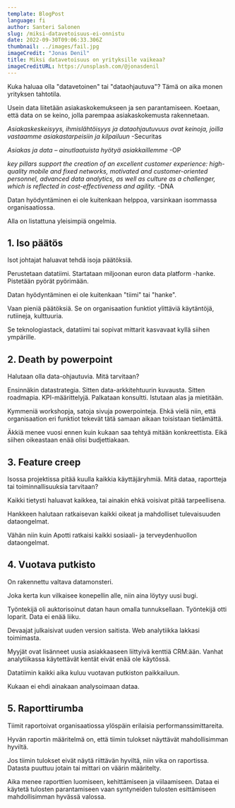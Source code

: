 ```yaml
---
template: BlogPost
language: fi
author: Santeri Salonen
slug: /miksi-datavetoisuus-ei-onnistu
date: 2022-09-30T09:06:33.306Z
thumbnail: ../images/fail.jpg
imageCredit: "Jonas Denil"
title: Miksi datavetoisuus on yrityksille vaikeaa?
imageCreditURL: https://unsplash.com/@jonasdenil
---
```


Kuka haluaa olla "datavetoinen" tai "dataohjautuva"? Tämä on aika monen yrityksen tahtotila.

Usein data liitetään asiakaskokemukseen ja sen parantamiseen. Koetaan, että data on se keino, jolla parempaa asiakaskokemusta rakennetaan.

*Asiakaskeskeisyys, ihmislähtöisyys ja dataohjautuvuus ovat keinoja, joilla vastaamme asiakastarpeisiin ja kilpailuun* -Securitas

*Asiakas ja data – ainutlaatuista hyötyä asiakkaillemme* -OP

*key pillars support the creation of an excellent customer experience: high-quality mobile and fixed networks, motivated and customer-oriented personnel, advanced data analytics, as well as culture as a challenger, which is reflected in cost-effectiveness and agility.* -DNA

Datan hyödyntäminen ei ole kuitenkaan helppoa, varsinkaan isommassa organisaatiossa.

Alla on listattuna yleisimpiä ongelmia.

## 1. Iso päätös

Isot johtajat haluavat tehdä isoja päätöksiä.

Perustetaan datatiimi. Startataan miljoonan euron data platform -hanke. Pistetään pyörät pyörimään.

Datan hyödyntäminen ei ole kuitenkaan "tiimi" tai "hanke". 

Vaan pieniä päätöksiä. Se on organisaation funktiot ylittäviä käytäntöjä, rutiineja, kulttuuria. 

Se teknologiastack, datatiimi tai sopivat mittarit kasvavaat kyllä siihen ympärille. 

## 2. Death by powerpoint

Halutaan olla data-ohjautuvia. Mitä tarvitaan?

Ensinnäkin datastrategia. Sitten data-arkkitehtuurin kuvausta. Sitten roadmapia. KPI-määrittelyjä. Palkataan konsultti. Istutaan alas ja mietitään. 

Kymmeniä workshopja, satoja sivuja powerpointeja. Ehkä vielä niin, että organisaation eri funktiot tekevät tätä samaan aikaan toisistaan tietämättä.

Äkkiä menee vuosi ennen kuin kukaan saa tehtyä mitään konkreettista. Eikä siihen oikeastaan enää olisi budjettiakaan.

## 3. Feature creep

Isossa projektissa pitää kuulla kaikkia käyttäjäryhmiä. Mitä dataa, raportteja tai toiminnallisuuksia tarvitaan?

Kaikki tietysti haluavat kaikkea, tai ainakin ehkä voisivat pitää tarpeellisena. 

Hankkeen halutaan ratkaisevan kaikki oikeat ja mahdolliset tulevaisuuden dataongelmat. 

Vähän niin kuin Apotti ratkaisi kaikki sosiaali- ja terveydenhuollon dataongelmat.

## 4. Vuotava putkisto

On rakennettu valtava datamonsteri. 

Joka kerta kun vilkaisee konepellin alle, niin aina löytyy uusi bugi. 

Työntekijä oli auktorisoinut datan haun omalla tunnuksellaan. Työntekijä otti loparit. Data ei enää liiku.

Devaajat julkaisivat uuden version saitista. Web analytiikka lakkasi toimimasta.

Myyjät ovat lisänneet uusia asiakkaaseen liittyivä kenttiä CRM:ään. Vanhat analytiikassa käytettävät kentät eivät enää ole käytössä.

Datatiimin kaikki aika kuluu vuotavan putkiston paikkailuun.

Kukaan ei ehdi ainakaan analysoimaan dataa.

## 5. Raporttirumba

Tiimit raportoivat organisaatiossa ylöspäin erilaisia performanssimittareita.

Hyvän raportin määritelmä on, että tiimin tulokset näyttävät mahdollisimman hyviltä.

Jos tiimin tulokset eivät näytä riittävän hyviltä, niin vika on raportissa. Datasta puuttuu jotain tai mittari on väärin määritelty.

Aika menee raporttien luomiseen, kehittämiseen ja viilaamiseen. Dataa ei käytetä tulosten parantamiseen vaan syntyneiden tulosten esittämiseen mahdollisimman hyvässä valossa.

